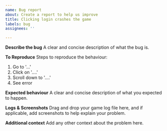 ```yaml
---
name: Bug report
about: Create a report to help us improve
title: Clicking login crashes the game
labels: bug
assignees: ''

---
```


**Describe the bug**
A clear and concise description of what the bug is.

**To Reproduce**
Steps to reproduce the behaviour:
1. Go to '...'
2. Click on '....'
3. Scroll down to '....'
4. See error

**Expected behaviour**
A clear and concise description of what you expected to happen.

**Logs & Screenshots**
Drag and drop your game log file here, and if applicable, add screenshots to help explain your problem.

**Additional context**
Add any other context about the problem here.
